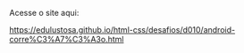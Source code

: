 Acesse o site aqui:

https://edulustosa.github.io/html-css/desafios/d010/android-corre%C3%A7%C3%A3o.html
